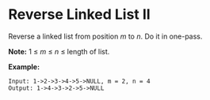# Reverse Linked List II

Reverse a linked list from position _m_ to _n_. Do it in one-pass.

**Note:** 1 ≤ _m_ ≤ _n_ ≤ length of list.

**Example:**

```pseudo
Input: 1->2->3->4->5->NULL, m = 2, n = 4
Output: 1->4->3->2->5->NULL
```
